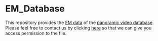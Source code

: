 # EM_Database
This repository provides the [EM data](https://www.dropbox.com/s/ml03dhphyhj0j6u/PVS-HMEM%20database.tar.gz?dl=0) of the [panoramic video database](https://github.com/YuhangSong/DHP). Please feel free to contact us by clicking [here](mailto:yuhangsong2017@gmail.com,maixu@buaa.edu.cn,IceClearWJY@buaa.edu.cn,MinglangQiao@buaa.edu.cn) so that we can give you access permission to the file.


